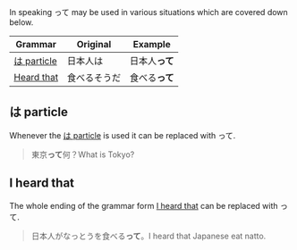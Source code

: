 In speaking って may be used in various situations which are covered down below.

|Grammar|Original|Example|
|-|-|-|
|[は particle](5)|日本人は|日本人**って**|
|[Heard that](110)|食べるそうだ|食べる**って**|

## は particle
Whenever the [は particle](5) is used it can be replaced with って.
>東京**って**何？What is Tokyo?

## I heard that
The whole ending of the grammar form [I heard that](100) can be replaced with って.
>日本人がなっとうを食べる**って**。I heard that Japanese eat natto.
